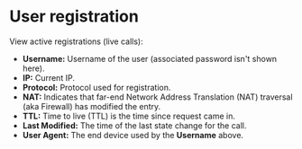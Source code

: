 # User registration

View active registrations (live calls):

+ **Username:** Username of the user (associated password isn't shown here).
+ **IP:** Current IP.
+ **Protocol:** Protocol used for registration.
+ **NAT:** Indicates that far-end Network Address Translation (NAT) traversal (aka Firewall) has modified the entry.
+ **TTL:** Time to live (TTL) is the time since request came in.
+ **Last Modified:** The time of the last state change for the call.
+ **User Agent:** The end device used by the **Username** above.
